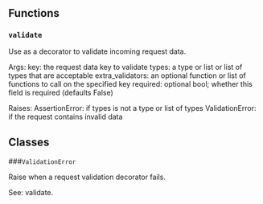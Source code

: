 # 








## Functions
    
### `validate`

Use as a decorator to validate incoming request data.

  Args:
    key: the request data key to validate
    types: a type or list or list of types that are acceptable
    extra_validators: an optional function or list of functions to call on the
      specified key
    required: optional bool; whether this field is required (defaults False)

  Raises:
    AssertionError: if types is not a type or list of types
    ValidationError: if the request contains invalid data
  

    
    




## Classes
    
    
###`ValidationError`

Raise when a request validation decorator fails.

  See: validate.
  

        
        
            

        

    
